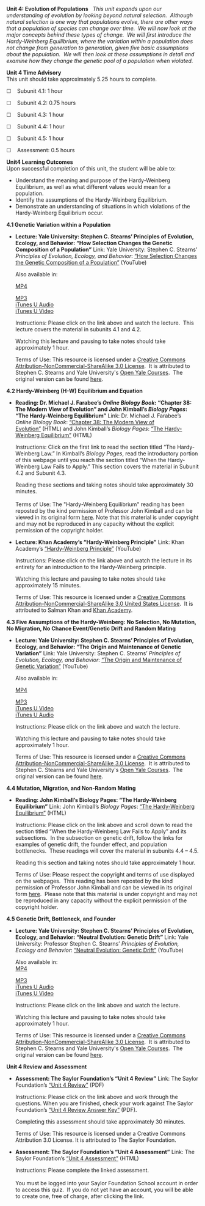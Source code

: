 **Unit 4: Evolution of Populations** <span id="4"></span> 
*This unit expands upon our understanding of evolution by looking beyond
natural selection.  Although natural selection is one way that
populations evolve, there are other ways that a population of species
can change over time.  We will now look at the major concepts behind
these types of change.  We will first introduce the Hardy-Weinberg
Equilibrium, where the variation within a population does not change
from generation to generation, given five basic assumptions about the
population.  We will then look at these assumptions in detail and
examine how they change the genetic pool of a population when violated.*

**Unit 4 Time Advisory**  
This unit should take approximately 5.25 hours to complete.  
  
 ☐    Subunit 4.1: 1 hour  
  
 ☐    Subunit 4.2: 0.75 hours  
  
 ☐    Subunit 4.3: 1 hour  
  
 ☐    Subunit 4.4: 1 hour  
  
 ☐    Subunit 4.5: 1 hour  
  
 ☐    Assessment: 0.5 hours<span id="cke_bm_564E"
style="display: none; "> </span><span id="cke_bm_563E"
style="display: none; "> </span><span id="cke_bm_562E"
style="display: none; "> </span><span id="cke_bm_561E"
style="display: none; "> </span>

**Unit4 Learning Outcomes**  
Upon successful completion of this unit, the student will be able to:
-   Understand the meaning and purpose of the Hardy-Weinberg
    Equilibrium, as well as what different values would mean for a
    population.
-   Identify the assumptions of the Hardy-Weinberg Equilibrium.
-   Demonstrate an understanding of situations in which violations of
    the Hardy-Weinberg Equilibrium occur.

**4.1 Genetic Variation within a Population** <span id="4.1"></span> 
-   **Lecture: Yale University: Stephen C. Stearns’ Principles of
    Evolution, Ecology, and Behavior: “How Selection Changes the Genetic
    Composition of a Population”**
    Link: Yale University: Stephen C. Stearns’ *Principles of Evolution,
    Ecology, and Behavior*: [“How Selection Changes the Genetic
    Composition of a
    Population”](http://www.youtube.com/watch?v=maIRFg5slec) (YouTube)  
      
     Also available in:  

    [MP4](http://www.archive.org/details/HowSelectionChangesTheGeneticCompositionOfAPopulation)  

    [MP3](http://oyc.yale.edu/ecology-and-evolutionary-biology/eeb-122/lecture-5)  
     [iTunes U
    Audio](http://deimos3.apple.com/WebObjects/Core.woa/Browse/yale.edu.2413658053.02413658061.2558361141?i=1319419578)  
     [iTunes U
    Video](http://deimos3.apple.com/WebObjects/Core.woa/Browse/yale.edu.2413658053.02471197475.2687076435?i=1840744488)  
      
     Instructions: Please click on the link above and watch the lecture.
     This lecture covers the material in subunits 4.1 and 4.2.  
      
     Watching this lecture and pausing to take notes should take
    approximately 1 hour.  
      
     Terms of Use: This resource is licensed under a [Creative Commons
    Attribution-NonCommercial-ShareAlike 3.0
    License](http://creativecommons.org/licenses/by-nc-sa/3.0/us/).  It
    is attributed to Stephen C. Stearns and Yale University's [Open Yale
    Courses](http://oyc.yale.edu/).  The original version can be found
    [here](http://oyc.yale.edu/ecology-and-evolutionary-biology/eeb-122/lecture-5).

**4.2 Hardy-Weinberg (H-W) Equilibrium and Equation** <span
id="4.2"></span> 
-   **Reading: Dr. Michael J. Farabee’s *Online Biology Book*: “Chapter
    38: The Modern View of Evolution” and John Kimball’s *Biology
    Pages*: “The Hardy-Weinberg Equilibrium”**
    Link: Dr. Michael J. Farabee’s *Online Biology Book*: [“Chapter 38:
    The Modern View of
    Evolution”](http://resources.saylor.org/BIO/BIO102/BIO102-4.2-Chapter38EvolutionII-Permission_files/BIO102-4.2-Chapter38EvolutionII-Permission.html) (HTML)
    and John Kimball’s *Biology Pages*: [“The Hardy-Weinberg
    Equilibrium”](http://www.saylor.org/content/BIO_Kimball/users.rcn.com/jkimball.ma.ultranet/BiologyPages/H/Hardy_Weinberg.html) (HTML)  
      
     Instructions: Click on the first link to read the section titled
    “The Hardy-Weinberg Law.” In Kimball’s *Biology Pages*, read the
    introductory portion of this webpage until you reach the section
    titled “When the Hardy-Weinberg Law Fails to Apply.” This section
    covers the material in Subunit 4.2 and Subunit 4.3.  
      
     Reading these sections and taking notes should take approximately
    30 minutes.  
        
     Terms of Use: The "Hardy-Weinberg Equilibrium" reading has been
    reposted by the kind permission of Professor John Kimball and can be
    viewed in its original form
    [here](http://users.rcn.com/jkimball.ma.ultranet/BiologyPages/H/Hardy_Weinberg.html).
    Note that this material is under copyright and may not be reproduced
    in any capacity without the explicit permission of the copyright
    holder.

-   **Lecture: Khan Academy’s “Hardy-Weinberg Principle”**
    Link: Khan Academy’s [“Hardy-Weinberg
    Principle”](https://www.khanacademy.org/science/biology/heredity-and-genetics/v/hardy-weinberg-principle) (YouTube)  
      
     Instructions: Please click on the link above and watch the lecture
    in its entirety for an introduction to the Hardy-Weinberg
    principle.  
      
     Watching this lecture and pausing to take notes should take
    approximately 15 minutes.  
      
     Terms of Use: This resource is licensed under a [Creative Commons
    Attribution-NonCommercial-ShareAlike 3.0 United States
    License](http://creativecommons.org/licenses/by-nc-sa/3.0/us/).  It
    is attributed to Salman Khan and [Khan
    Academy](http://www.khanacademy.org/).

**4.3 Five Assumptions of the Hardy-Weinberg: No Selection, No Mutation,
No Migration, No Chance Event/Genetic Drift and Random Mating** <span
id="4.3"></span> 
-   **Lecture: Yale University: Stephen C. Stearns’ Principles of
    Evolution, Ecology, and Behavior: “The Origin and Maintenance of
    Genetic Variation”**
    Link: Yale University: Stephen C. Stearns’ *Principles of Evolution,
    Ecology, and Behavior*: [“The Origin and Maintenance of Genetic
    Variation”](http://www.youtube.com/watch?v=D_rgT83gg8Y) (YouTube)  
      
     Also available in:  

    [MP4](http://www.archive.org/details/TheOriginAndMaintenanceOfGeneticVariation)  

    [MP3](http://oyc.yale.edu/ecology-and-evolutionary-biology/eeb-122/lecture-6)  
     [iTunes U
    Video](http://deimos3.apple.com/WebObjects/Core.woa/Browse/yale.edu.2413658053.02471197475.2681872054?i=1346073275)  
     [iTunes U
    Audio](http://deimos3.apple.com/WebObjects/Core.woa/Browse/yale.edu.2413658053.02413658061.2584019322?i=1309930443)  
      
     Instructions: Please click on the link above and watch the
    lecture.  
      
     Watching this lecture and pausing to take notes should take
    approximately 1 hour.  
      
     Terms of Use: This resource is licensed under a [Creative Commons
    Attribution-NonCommercial-ShareAlike 3.0
    License](http://creativecommons.org/licenses/by-nc-sa/3.0/us/).  It
    is attributed to Stephen C. Stearns and Yale University's [Open Yale
    Courses](http://oyc.yale.edu/).  The original version can be found
    [here](http://oyc.yale.edu/ecology-and-evolutionary-biology/eeb-122/lecture-6).

**4.4 Mutation, Migration, and Non-Random Mating** <span
id="4.4"></span> 
-   **Reading: John Kimball’s Biology Pages: “The Hardy-Weinberg
    Equilibrium”**
    Link: John Kimball’s *Biology Pages*: [“The Hardy-Weinberg
    Equilibrium”](http://www.saylor.org/content/BIO_Kimball/users.rcn.com/jkimball.ma.ultranet/BiologyPages/H/Hardy_Weinberg.html) (HTML)  
      
     Instructions: Please click on the link above and scroll down to
    read the section titled “When the Hardy-Weinberg Law Fails to Apply”
    and its subsections.  In the subsection on genetic drift, follow the
    links for examples of genetic drift, the founder effect, and
    population bottlenecks.  These readings will cover the material in
    subunits 4.4 – 4.5.  
      
     Reading this section and taking notes should take approximately 1
    hour.  
      
     Terms of Use: Please respect the copyright and terms of use
    displayed on the webpages.  This reading has been reposted by the
    kind permission of Professor John Kimball and can be viewed in its
    original
    form [here](http://users.rcn.com/jkimball.ma.ultranet/BiologyPages/H/Hardy_Weinberg.html). 
    Please note that this material is under copyright and may not be
    reproduced in any capacity without the explicit permission of the
    copyright holder.

**4.5 Genetic Drift, Bottleneck, and Founder** <span id="4.5"></span> 
-   **Lecture: Yale University: Stephen C. Stearns’ Principles of
    Evolution, Ecology, and Behavior: “Neutral Evolution: Genetic
    Drift”**
    Link: Yale University: Professor Stephen C. Stearns’ *Principles of
    Evolution, Ecology and Behavior*: [“Neutral Evolution: Genetic
    Drift”](http://www.youtube.com/watch?v=S6TyUG-2sPo) (YouTube)  
      
     Also available in:  
     [MP4](http://www.archive.org/details/NeutralEvolutionGeneticDrift)  

    [MP3](http://oyc.yale.edu/ecology-and-evolutionary-biology/eeb-122/lecture-4)  
     [iTunes U
    Audio](http://deimos3.apple.com/WebObjects/Core.woa/Browse/yale.edu.2413658053.02413658061.2583724638?i=1479487546)  
     [iTunes U
    Video](http://deimos3.apple.com/WebObjects/Core.woa/Browse/yale.edu.2413658053.02471197475.2671918835?i=1632670250)  
      
     Instructions: Please click on the link above and watch the
    lecture.   
      
     Watching this lecture and pausing to take notes should take
    approximately 1 hour.  
      
     Terms of Use: This resource is licensed under a [Creative Commons
    Attribution-NonCommercial-ShareAlike 3.0
    License](http://creativecommons.org/licenses/by-nc-sa/3.0/us/).  It
    is attributed to Stephen C. Stearns and Yale University's [Open Yale
    Courses](http://oyc.yale.edu/).  The original version can be found
    [here](http://oyc.yale.edu/ecology-and-evolutionary-biology/eeb-122/lecture-4).

**Unit 4 Review and Assessment** <span id="4.6"></span> 
-   **Assessment: The Saylor Foundation’s “Unit 4 Review”**
    Link: The Saylor Foundation’s [“Unit 4
    Review”](https://resources.saylor.org/archived/wp-content/uploads/2012/11/BIO102_Unit_4_Review-FINAL.pdf)
    (PDF)  
      
     Instructions: Please click on the link above and work through the
    questions. When you are finished, check your work against The Saylor
    Foundation’s [“Unit 4 Review Answer
    Key”](https://resources.saylor.org/archived/wp-content/uploads/2012/11/BIO102_Unit_4_Review_ANSWER_KEY-FINAL.pdf)
    (PDF).  
      
     Completing this assessment should take approximately 30 minutes.  
      
     Terms of Use: This resource is licensed under a Creative Commons
    Attribution 3.0 License. It is attributed to The Saylor Foundation.

-   **Assessment: The Saylor Foundation’s “Unit 4 Assessment”**
    Link: The Saylor Foundation’s [“Unit 4
    Assessment”](http://school.saylor.org/mod/quiz/view.php?id=1100) (HTML)  
      
     Instructions: Please complete the linked assessment.  
        
     You must be logged into your Saylor Foundation School account in
    order to access this quiz.  If you do not yet have an account, you
    will be able to create one, free of charge, after clicking the
    link. 


